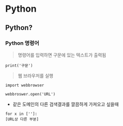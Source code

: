 # Python

## Python?


### Python 명령어

>명령어를 입력하면 구문에 있는 텍스트가 출력됨
```
print('구문')
```

>웹 브라우저를 실행
```
import webbrowser 

webbroswer.open('URL')
```
- 같은 도메인의 다른 검색결과를 깔끔하게 가져오고 싶을때
```
for x in ['']: 
[URL상 다른 부분]
```

